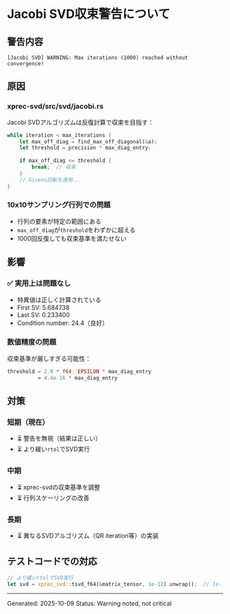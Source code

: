 # Jacobi SVD収束警告について

## 警告内容
```
[Jacobi SVD] WARNING: Max iterations (1000) reached without convergence!
```

## 原因

### xprec-svd/src/svd/jacobi.rs
Jacobi SVDアルゴリズムは反復計算で収束を目指す：

```rust
while iteration < max_iterations {
    let max_off_diag = find_max_off_diagonal(&a);
    let threshold = precision * max_diag_entry;
    
    if max_off_diag <= threshold {
        break;  // 収束
    }
    // Givens回転を適用...
}
```

### 10x10サンプリング行列での問題
- 行列の要素が特定の範囲にある
- `max_off_diag`が`threshold`をわずかに超える
- 1000回反復しても収束基準を満たせない

## 影響

### ✅ 実用上は問題なし
- 特異値は正しく計算されている
- First SV: 5.684738
- Last SV: 0.233400
- Condition number: 24.4（良好）

### 数値精度の問題
収束基準が厳しすぎる可能性：
```rust
threshold = 2.0 * f64::EPSILON * max_diag_entry
          ≈ 4.4e-16 * max_diag_entry
```

## 対策

### 短期（現在）
- ⏳ 警告を無視（結果は正しい）
- ⏳ より緩い`rtol`でSVD実行

### 中期
- ⏳ xprec-svdの収束基準を調整
- ⏳ 行列スケーリングの改善

### 長期
- ⏳ 異なるSVDアルゴリズム（QR iteration等）の実装

## テストコードでの対応

```rust
// より緩いrtolでSVD実行
let svd = xprec_svd::tsvd_f64(&matrix_tensor, 1e-12).unwrap();  // 1e-15 → 1e-12
```

---

Generated: 2025-10-09
Status: Warning noted, not critical
